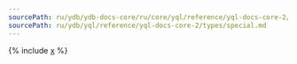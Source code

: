 ```yaml
---
sourcePath: ru/ydb/ydb-docs-core/ru/core/yql/reference/yql-docs-core-2/types/special.md
sourcePath: ru/ydb/yql/reference/yql-docs-core-2/types/special.md
---
```



{% include [x](_includes/special.md) %}
